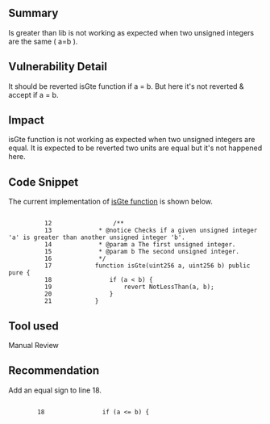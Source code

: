 ## Summary
Is greater than lib is not working as expected when  two unsigned integers are the same ( a=b ).

## Vulnerability Detail
It should be reverted isGte function if a = b. But here it's not reverted & accept if a = b.  

## Impact
isGte function is not working as expected when two unsigned integers are equal. It is expected to be reverted two units are equal but it's not happened here. 

## Code Snippet

The current implementation of [isGte function](https://github.com/sherlock-audit/2023-06-tokemak-BPZ/blob/main/v2-core-audit-2023-07-14/src/solver/helpers/Integer.sol#L13C2-L21C6)  is shown below. 

```solidity

          12                 /**
          13             * @notice Checks if a given unsigned integer 'a' is greater than another unsigned integer 'b'.
          14             * @param a The first unsigned integer.
          15             * @param b The second unsigned integer.
          16             */
          17            function isGte(uint256 a, uint256 b) public pure {
          18                if (a < b) {
          19                    revert NotLessThan(a, b);
          20                }
          21            }

```


## Tool used

Manual Review

## Recommendation

Add an equal sign to line 18. 

```solidity

        18                if (a <= b) {
```




